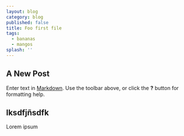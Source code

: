 ```yaml
---
layout: blog
category: blog
published: false
title: Foo first file
tags:
  - bananas
  - mangos
splash: ''
---
```

## A New Post

Enter text in [Markdown](http://daringfireball.net/projects/markdown/). Use the toolbar above, or click the **?** button for formatting help.

## lksdfjñsdfk

Lorem ipsum


